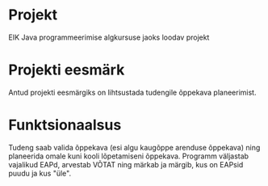 # Projekt
EIK Java programmeerimise algkursuse jaoks loodav projekt

# Projekti eesmärk

Antud projekti eesmärgiks on lihtsustada tudengile õppekava planeerimist.

# Funktsionaalsus

Tudeng saab valida õppekava (esi algu kaugõppe arenduse õppekava) ning planeerida omale kuni kooli lõpetamiseni õppekava.
Programm väljastab vajalikud EAPd, arvestab VÕTAT ning märkab ja märgib, kus on EAPsid puudu ja kus "üle".